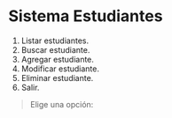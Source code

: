 # **Sistema Estudiantes**
1. Listar estudiantes.
2. Buscar estudiante.
3. Agregar estudiante.
4. Modificar estudiante.
5. Eliminar estudiante.
6. Salir.
> Elige una opción: 